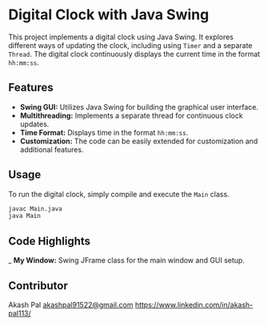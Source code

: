 # Digital Clock with Java Swing

This project implements a digital clock using Java Swing. It explores different ways of updating the clock, including using `Timer` and a separate `Thread`. The digital clock continuously displays the current time in the format `hh:mm:ss`.

## Features

- **Swing GUI:** Utilizes Java Swing for building the graphical user interface.
- **Multithreading:** Implements a separate thread for continuous clock updates.
- **Time Format:** Displays time in the format `hh:mm:ss`.
- **Customization:** The code can be easily extended for customization and additional features.

## Usage

To run the digital clock, simply compile and execute the `Main` class.

```bash
javac Main.java
java Main
```
## Code Highlights

_ **My Window:** Swing JFrame class for the main window and GUI setup.

## Contributor
Akash Pal
akashpal91522@gmail.com
https://www.linkedin.com/in/akash-pal113/
